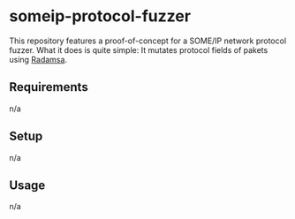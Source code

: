 # someip-protocol-fuzzer

This repository features a proof-of-concept for a SOME/IP network protocol fuzzer. What it does is quite simple: It mutates protocol fields of pakets using [Radamsa](https://gitlab.com/akihe/radamsa).

## Requirements

n/a

## Setup

n/a

## Usage

n/a
